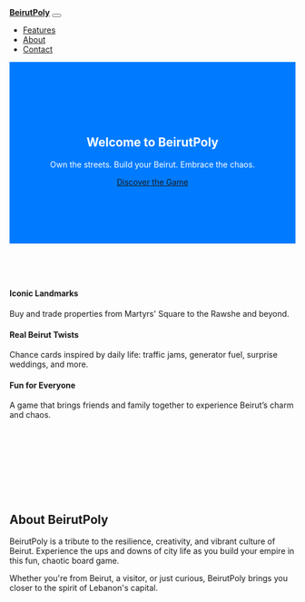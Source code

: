<!DOCTYPE html>
<html lang="en">
<head>
  <meta charset="UTF-8">
  <meta name="viewport" content="width=device-width, initial-scale=1">
  <title>BeirutPoly</title>
  <link href="https://cdn.jsdelivr.net/npm/bootstrap@5.3.0/dist/css/bootstrap.min.css" rel="stylesheet">
  <style>
    .hero {
      background-color: #007bff;
      color: white;
      padding: 100px 0;
      text-align: center;
    }
    .section {
      padding: 60px 0;
    }
    .navbar-brand {
      font-weight: bold;
    }
  </style>
</head>
<body>

<!-- Navbar -->
<nav class="navbar navbar-expand-lg navbar-dark bg-dark fixed-top">
  <div class="container">
    <a class="navbar-brand" href="#">BeirutPoly</a>
    <button class="navbar-toggler" type="button" data-bs-toggle="collapse" data-bs-target="#navbarNav">
      <span class="navbar-toggler-icon"></span>
    </button>
    <div class="collapse navbar-collapse justify-content-end" id="navbarNav">
      <ul class="navbar-nav">
        <li class="nav-item"><a class="nav-link active" href="#">Features</a></li>
        <li class="nav-item"><a class="nav-link" href="#">About</a></li>
        <li class="nav-item"><a class="nav-link" href="#">Contact</a></li>
      </ul>
    </div>
  </div>
</nav>

<!-- Hero Section -->
<section class="hero">
  <div class="container">
    <h1 class="display-4">Welcome to BeirutPoly</h1>
    <p class="lead">Own the streets. Build your Beirut. Embrace the chaos.</p>
    <a href="#" class="btn btn-light btn-lg mt-3">Discover the Game</a>
  </div>
</section>

<!-- Features Section -->
<section class="section bg-light text-center">
  <div class="container">
    <div class="row">
      <div class="col-md-4 mb-4">
        <h4>Iconic Landmarks</h4>
        <p>Buy and trade properties from Martyrs' Square to the Rawshe and beyond.</p>
      </div>
      <div class="col-md-4 mb-4">
        <h4>Real Beirut Twists</h4>
        <p>Chance cards inspired by daily life: traffic jams, generator fuel, surprise weddings, and more.</p>
      </div>
      <div class="col-md-4 mb-4">
        <h4>Fun for Everyone</h4>
        <p>A game that brings friends and family together to experience Beirut’s charm and chaos.</p>
      </div>
    </div>
  </div>
</section>

<!-- About Section -->
<section class="section text-center">
  <div class="container">
    <h2 class="mb-4">About BeirutPoly</h2>
    <p class="lead">BeirutPoly is a tribute to the resilience, creativity, and vibrant culture of Beirut. 
      Experience the ups and downs of city life as you build your empire in this fun, chaotic board game.</p>
    <p>Whether you're from Beirut, a visitor, or just curious, BeirutPoly brings you closer to the spirit of Lebanon's capital.</p>
  </div>
</section>

<!-- Bootstrap JS -->
<script src="https://cdn.jsdelivr.net/npm/bootstrap@5.3.0/dist/js/bootstrap.bundle.min.js"></script>

</body>
</html>
